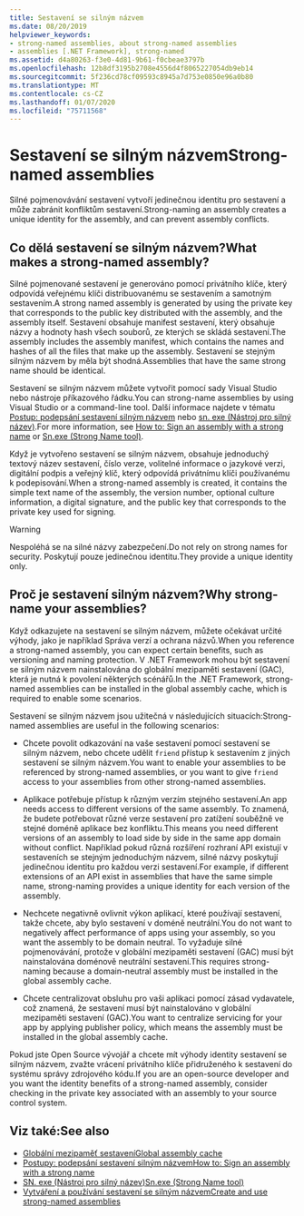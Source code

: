 ```yaml
---
title: Sestavení se silným názvem
ms.date: 08/20/2019
helpviewer_keywords:
- strong-named assemblies, about strong-named assemblies
- assemblies [.NET Framework], strong-named
ms.assetid: d4a80263-f3e0-4d81-9b61-f0cbeae3797b
ms.openlocfilehash: 12b8df3195b2708e4556d4f8065227054db9eb14
ms.sourcegitcommit: 5f236cd78cf09593c8945a7d753e0850e96a0b80
ms.translationtype: MT
ms.contentlocale: cs-CZ
ms.lasthandoff: 01/07/2020
ms.locfileid: "75711568"
---
```

# <a name="strong-named-assemblies"></a><span data-ttu-id="42b79-102">Sestavení se silným názvem</span><span class="sxs-lookup"><span data-stu-id="42b79-102">Strong-named assemblies</span></span>

<span data-ttu-id="42b79-103">Silné pojmenovávání sestavení vytvoří jedinečnou identitu pro sestavení a může zabránit konfliktům sestavení.</span><span class="sxs-lookup"><span data-stu-id="42b79-103">Strong-naming an assembly creates a unique identity for the assembly, and can prevent assembly conflicts.</span></span>

## <a name="what-makes-a-strong-named-assembly"></a><span data-ttu-id="42b79-104">Co dělá sestavení se silným názvem?</span><span class="sxs-lookup"><span data-stu-id="42b79-104">What makes a strong-named assembly?</span></span>

<span data-ttu-id="42b79-105">Silné pojmenované sestavení je generováno pomocí privátního klíče, který odpovídá veřejnému klíči distribuovanému se sestavením a samotným sestavením.</span><span class="sxs-lookup"><span data-stu-id="42b79-105">A strong named assembly is generated by using the private key that corresponds to the public key distributed with the assembly, and the assembly itself.</span></span> <span data-ttu-id="42b79-106">Sestavení obsahuje manifest sestavení, který obsahuje názvy a hodnoty hash všech souborů, ze kterých se skládá sestavení.</span><span class="sxs-lookup"><span data-stu-id="42b79-106">The assembly includes the assembly manifest, which contains the names and hashes of all the files that make up the assembly.</span></span> <span data-ttu-id="42b79-107">Sestavení se stejným silným názvem by měla být shodná.</span><span class="sxs-lookup"><span data-stu-id="42b79-107">Assemblies that have the same strong name should be identical.</span></span>

<span data-ttu-id="42b79-108">Sestavení se silným názvem můžete vytvořit pomocí sady Visual Studio nebo nástroje příkazového řádku.</span><span class="sxs-lookup"><span data-stu-id="42b79-108">You can strong-name assemblies by using Visual Studio or a command-line tool.</span></span> <span data-ttu-id="42b79-109">Další informace najdete v tématu [Postup: podepsání sestavení silným názvem](sign-strong-name.md) nebo [sn. exe (Nástroj pro silný název)](../../framework/tools/sn-exe-strong-name-tool.md).</span><span class="sxs-lookup"><span data-stu-id="42b79-109">For more information, see [How to: Sign an assembly with a strong name](sign-strong-name.md) or [Sn.exe (Strong Name tool)](../../framework/tools/sn-exe-strong-name-tool.md).</span></span>

<span data-ttu-id="42b79-110">Když je vytvořeno sestavení se silným názvem, obsahuje jednoduchý textový název sestavení, číslo verze, volitelné informace o jazykové verzi, digitální podpis a veřejný klíč, který odpovídá privátnímu klíči používanému k podepisování.</span><span class="sxs-lookup"><span data-stu-id="42b79-110">When a strong-named assembly is created, it contains the simple text name of the assembly, the version number, optional culture information, a digital signature, and the public key that corresponds to the private key used for signing.</span></span>

> [!WARNING]
> <span data-ttu-id="42b79-111">Nespoléhá se na silné názvy zabezpečení.</span><span class="sxs-lookup"><span data-stu-id="42b79-111">Do not rely on strong names for security.</span></span> <span data-ttu-id="42b79-112">Poskytují pouze jedinečnou identitu.</span><span class="sxs-lookup"><span data-stu-id="42b79-112">They provide a unique identity only.</span></span>

## <a name="why-strong-name-your-assemblies"></a><span data-ttu-id="42b79-113">Proč je sestavení silným názvem?</span><span class="sxs-lookup"><span data-stu-id="42b79-113">Why strong-name your assemblies?</span></span>

<span data-ttu-id="42b79-114">Když odkazujete na sestavení se silným názvem, můžete očekávat určité výhody, jako je například Správa verzí a ochrana názvů.</span><span class="sxs-lookup"><span data-stu-id="42b79-114">When you reference a strong-named assembly, you can expect certain benefits, such as versioning and naming protection.</span></span> <span data-ttu-id="42b79-115">V .NET Framework mohou být sestavení se silným názvem nainstalována do globální mezipaměti sestavení (GAC), která je nutná k povolení některých scénářů.</span><span class="sxs-lookup"><span data-stu-id="42b79-115">In the .NET Framework, strong-named assemblies can be installed in the global assembly cache, which is required to enable some scenarios.</span></span>

<span data-ttu-id="42b79-116">Sestavení se silným názvem jsou užitečná v následujících situacích:</span><span class="sxs-lookup"><span data-stu-id="42b79-116">Strong-named assemblies are useful in the following scenarios:</span></span>

- <span data-ttu-id="42b79-117">Chcete povolit odkazování na vaše sestavení pomocí sestavení se silným názvem, nebo chcete udělit `friend` přístup k sestavením z jiných sestavení se silným názvem.</span><span class="sxs-lookup"><span data-stu-id="42b79-117">You want to enable your assemblies to be referenced by strong-named assemblies, or you want to give `friend` access to your assemblies from other strong-named assemblies.</span></span>

- <span data-ttu-id="42b79-118">Aplikace potřebuje přístup k různým verzím stejného sestavení.</span><span class="sxs-lookup"><span data-stu-id="42b79-118">An app needs access to different versions of the same assembly.</span></span> <span data-ttu-id="42b79-119">To znamená, že budete potřebovat různé verze sestavení pro zatížení souběžně ve stejné doméně aplikace bez konfliktu.</span><span class="sxs-lookup"><span data-stu-id="42b79-119">This means  you need different versions of an assembly to load side by side in the same app domain without conflict.</span></span> <span data-ttu-id="42b79-120">Například pokud různá rozšíření rozhraní API existují v sestaveních se stejným jednoduchým názvem, silné názvy poskytují jedinečnou identitu pro každou verzi sestavení.</span><span class="sxs-lookup"><span data-stu-id="42b79-120">For example, if different extensions of an API exist in assemblies that have the same simple name, strong-naming provides a unique identity for each version of the assembly.</span></span>

- <span data-ttu-id="42b79-121">Nechcete negativně ovlivnit výkon aplikací, které používají sestavení, takže chcete, aby bylo sestavení v doméně neutrální.</span><span class="sxs-lookup"><span data-stu-id="42b79-121">You do not want to negatively affect performance of apps using your assembly, so you want the assembly to be domain neutral.</span></span> <span data-ttu-id="42b79-122">To vyžaduje silné pojmenovávání, protože v globální mezipaměti sestavení (GAC) musí být nainstalována doménově neutrální sestavení.</span><span class="sxs-lookup"><span data-stu-id="42b79-122">This requires strong-naming because a domain-neutral assembly must be installed in the global assembly cache.</span></span>

- <span data-ttu-id="42b79-123">Chcete centralizovat obsluhu pro vaši aplikaci pomocí zásad vydavatele, což znamená, že sestavení musí být nainstalováno v globální mezipaměti sestavení (GAC).</span><span class="sxs-lookup"><span data-stu-id="42b79-123">You want to centralize servicing for your app by applying publisher policy, which means the assembly must be installed in the global assembly cache.</span></span>

<span data-ttu-id="42b79-124">Pokud jste Open Source vývojář a chcete mít výhody identity sestavení se silným názvem, zvažte vrácení privátního klíče přidruženého k sestavení do systému správy zdrojového kódu.</span><span class="sxs-lookup"><span data-stu-id="42b79-124">If you are an open-source developer and you want the identity benefits of a strong-named assembly, consider checking in the private key associated with an assembly to your source control system.</span></span>

## <a name="see-also"></a><span data-ttu-id="42b79-125">Viz také:</span><span class="sxs-lookup"><span data-stu-id="42b79-125">See also</span></span>

- [<span data-ttu-id="42b79-126">Globální mezipaměť sestavení</span><span class="sxs-lookup"><span data-stu-id="42b79-126">Global assembly cache</span></span>](../../framework/app-domains/gac.md)
- [<span data-ttu-id="42b79-127">Postupy: podepsání sestavení silným názvem</span><span class="sxs-lookup"><span data-stu-id="42b79-127">How to: Sign an assembly with a strong name</span></span>](sign-strong-name.md)
- [<span data-ttu-id="42b79-128">SN. exe (Nástroj pro silný název)</span><span class="sxs-lookup"><span data-stu-id="42b79-128">Sn.exe (Strong Name tool)</span></span>](../../framework/tools/sn-exe-strong-name-tool.md)
- [<span data-ttu-id="42b79-129">Vytváření a používání sestavení se silným názvem</span><span class="sxs-lookup"><span data-stu-id="42b79-129">Create and use strong-named assemblies</span></span>](create-use-strong-named.md)
